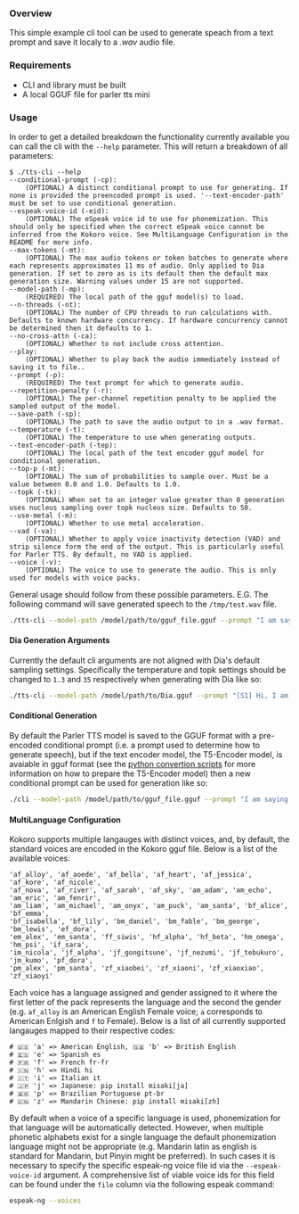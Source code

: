 ### Overview

This simple example cli tool can be used to generate speach from a text prompt and save it localy to a _.wav_ audio file.

### Requirements

* CLI and library must be built 
* A local GGUF file for parler tts mini

### Usage

In order to get a detailed breakdown the functionality currently available you can call the cli with the `--help` parameter. This will return a breakdown of all parameters:
```console
$ ./tts-cli --help
--conditional-prompt (-cp):
    (OPTIONAL) A distinct conditional prompt to use for generating. If none is provided the preencoded prompt is used. '--text-encoder-path' must be set to use conditional generation.
--espeak-voice-id (-eid):
    (OPTIONAL) The eSpeak voice id to use for phonemization. This should only be specified when the correct eSpeak voice cannot be inferred from the Kokoro voice. See MultiLanguage Configuration in the README for more info.
--max-tokens (-mt):
    (OPTIONAL) The max audio tokens or token batches to generate where each represents approximates 11 ms of audio. Only applied to Dia generation. If set to zero as is its default then the default max generation size. Warning values under 15 are not supported.
--model-path (-mp):
    (REQUIRED) The local path of the gguf model(s) to load.
--n-threads (-nt):
    (OPTIONAL) The number of CPU threads to run calculations with. Defaults to known hardware concurrency. If hardware concurrency cannot be determined then it defaults to 1.
--no-cross-attn (-ca):
    (OPTIONAL) Whether to not include cross attention.
--play:
    (OPTIONAL) Whether to play back the audio immediately instead of saving it to file..
--prompt (-p):
    (REQUIRED) The text prompt for which to generate audio.
--repetition-penalty (-r):
    (OPTIONAL) The per-channel repetition penalty to be applied the sampled output of the model.
--save-path (-sp):
    (OPTIONAL) The path to save the audio output to in a .wav format.
--temperature (-t):
    (OPTIONAL) The temperature to use when generating outputs.
--text-encoder-path (-tep):
    (OPTIONAL) The local path of the text encoder gguf model for conditional generation.
--top-p (-mt):
    (OPTIONAL) The sum of probabilities to sample over. Must be a value between 0.0 and 1.0. Defaults to 1.0.
--topk (-tk):
    (OPTIONAL) When set to an integer value greater than 0 generation uses nucleus sampling over topk nucleus size. Defaults to 50.
--use-metal (-m):
    (OPTIONAL) Whether to use metal acceleration.
--vad (-va):
    (OPTIONAL) Whether to apply voice inactivity detection (VAD) and strip silence form the end of the output. This is particularly useful for Parler TTS. By default, no VAD is applied.
--voice (-v):
    (OPTIONAL) The voice to use to generate the audio. This is only used for models with voice packs.
```

General usage should follow from these possible parameters. E.G. The following command will save generated speech to the `/tmp/test.wav` file.

```bash
./tts-cli --model-path /model/path/to/gguf_file.gguf --prompt "I am saying some words" --save-path /tmp/test.wav
```

#### Dia Generation Arguments

Currently the default cli arguments are not aligned with Dia's default sampling settings. Specifically the temperature and topk settings should be changed to  `1.3` and `35` respectively when generating with Dia like so:

```bash
./tts-cli --model-path /model/path/to/Dia.gguf --prompt "[S1] Hi, I am Dia, this is how I talk." --save-path /tmp/test.wav --topk 35 --temperature 1.3
```

#### Conditional Generation

By default the Parler TTS model is saved to the GGUF format with a pre-encoded conditional prompt (i.e. a prompt used to determine how to generate speech), but if the text encoder model, the T5-Encoder model, is avaiable in gguf format (see the [python convertion scripts](../../py-gguf/README.md) for more information on how to prepare the T5-Encoder model) then a new conditional prompt can be used for generation like so:

```bash
./cli --model-path /model/path/to/gguf_file.gguf --prompt "I am saying some words" --save-path /tmp/test.wav --text-encoder-path /model/path/to/t5_encoder_file.gguf --consditional-prompt "deep voice"
```

#### MultiLanguage Configuration

Kokoro supports multiple langauges with distinct voices, and, by default, the standard voices are encoded in the Kokoro gguf file. Below is a list of the available voices:

```
'af_alloy', 'af_aoede', 'af_bella', 'af_heart', 'af_jessica', 'af_kore', 'af_nicole',
'af_nova', 'af_river', 'af_sarah', 'af_sky', 'am_adam', 'am_echo', 'am_eric', 'am_fenrir',
'am_liam', 'am_michael', 'am_onyx', 'am_puck', 'am_santa', 'bf_alice', 'bf_emma',
'bf_isabella', 'bf_lily', 'bm_daniel', 'bm_fable', 'bm_george', 'bm_lewis', 'ef_dora',
'em_alex', 'em_santa', 'ff_siwis', 'hf_alpha', 'hf_beta', 'hm_omega', 'hm_psi', 'if_sara',
'im_nicola', 'jf_alpha', 'jf_gongitsune', 'jf_nezumi', 'jf_tebukuro', 'jm_kumo', 'pf_dora',
'pm_alex', 'pm_santa', 'zf_xiaobei', 'zf_xiaoni', 'zf_xiaoxiao', 'zf_xiaoyi'
```

Each voice has a language assigned and gender assigned to it where the first letter of the pack represents the language and the second the gender (e.g. `af_alloy` is an American English Female voice; `a` corresponds to American Enlgish and `f` to Female). Below is a list of all currently supported langauges mapped to their respective codes:

```text
# 🇺🇸 'a' => American English, 🇬🇧 'b' => British English
# 🇪🇸 'e' => Spanish es
# 🇫🇷 'f' => French fr-fr
# 🇮🇳 'h' => Hindi hi
# 🇮🇹 'i' => Italian it
# 🇯🇵 'j' => Japanese: pip install misaki[ja]
# 🇧🇷 'p' => Brazilian Portuguese pt-br
# 🇨🇳 'z' => Mandarin Chinese: pip install misaki[zh]
```

By default when a voice of a specific language is used, phonemization for that language will be automatically detected. However, when multiple phonetic alphabets exist for a single language the default phonemization language might not be appropriate (e.g. Mandarin latin as english is standard for Mandarin, but Pinyin might be preferred). In such cases it is necessary to specify the specific espeak-ng voice file id via the `--espeak-voice-id` argument. A comprehensive list of viable voice ids for this field can be found under the `file` column via the following espeak command:

```bash
espeak-ng --voices
```
